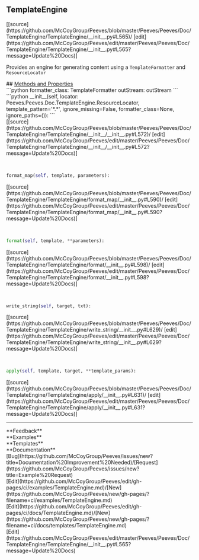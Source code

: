 ## <a id="Peeves.Peeves.Doc.TemplateEngine.TemplateEngine">TemplateEngine</a> 

<div class="docs-source-link" markdown="1">
[[source](https://github.com/McCoyGroup/Peeves/blob/master/Peeves/Peeves/Doc/TemplateEngine/TemplateEngine/__init__.py#L565)/
[edit](https://github.com/McCoyGroup/Peeves/edit/master/Peeves/Peeves/Doc/TemplateEngine/TemplateEngine/__init__.py#L565?message=Update%20Docs)]
</div>

Provides an engine for generating content using a
`TemplateFormatter` and `ResourceLocator`







<div class="collapsible-section">
 <div class="collapsible-section collapsible-section-header" markdown="1">
## <a class="collapse-link" data-toggle="collapse" href="#methods" markdown="1"> Methods and Properties</a> <a class="float-right" data-toggle="collapse" href="#methods"><i class="fa fa-chevron-down"></i></a>
 </div>
 <div class="collapsible-section collapsible-section-body collapse show" id="methods" markdown="1">
 ```python
formatter_class: TemplateFormatter
outStream: outStream
```
<a id="Peeves.Peeves.Doc.TemplateEngine.TemplateEngine.__init__" class="docs-object-method">&nbsp;</a> 
```python
__init__(self, locator: Peeves.Peeves.Doc.TemplateEngine.ResourceLocator, template_pattern='*.*', ignore_missing=False, formatter_class=None, ignore_paths=()): 
```
<div class="docs-source-link" markdown="1">
[[source](https://github.com/McCoyGroup/Peeves/blob/master/Peeves/Peeves/Doc/TemplateEngine/TemplateEngine/__init__/__init__.py#L572)/
[edit](https://github.com/McCoyGroup/Peeves/edit/master/Peeves/Peeves/Doc/TemplateEngine/TemplateEngine/__init__/__init__.py#L572?message=Update%20Docs)]
</div>


<a id="Peeves.Peeves.Doc.TemplateEngine.TemplateEngine.format_map" class="docs-object-method">&nbsp;</a> 
```python
format_map(self, template, parameters): 
```
<div class="docs-source-link" markdown="1">
[[source](https://github.com/McCoyGroup/Peeves/blob/master/Peeves/Peeves/Doc/TemplateEngine/TemplateEngine/format_map/__init__.py#L590)/
[edit](https://github.com/McCoyGroup/Peeves/edit/master/Peeves/Peeves/Doc/TemplateEngine/TemplateEngine/format_map/__init__.py#L590?message=Update%20Docs)]
</div>


<a id="Peeves.Peeves.Doc.TemplateEngine.TemplateEngine.format" class="docs-object-method">&nbsp;</a> 
```python
format(self, template, **parameters): 
```
<div class="docs-source-link" markdown="1">
[[source](https://github.com/McCoyGroup/Peeves/blob/master/Peeves/Peeves/Doc/TemplateEngine/TemplateEngine/format/__init__.py#L598)/
[edit](https://github.com/McCoyGroup/Peeves/edit/master/Peeves/Peeves/Doc/TemplateEngine/TemplateEngine/format/__init__.py#L598?message=Update%20Docs)]
</div>


<a id="Peeves.Peeves.Doc.TemplateEngine.TemplateEngine.write_string" class="docs-object-method">&nbsp;</a> 
```python
write_string(self, target, txt): 
```
<div class="docs-source-link" markdown="1">
[[source](https://github.com/McCoyGroup/Peeves/blob/master/Peeves/Peeves/Doc/TemplateEngine/TemplateEngine/write_string/__init__.py#L629)/
[edit](https://github.com/McCoyGroup/Peeves/edit/master/Peeves/Peeves/Doc/TemplateEngine/TemplateEngine/write_string/__init__.py#L629?message=Update%20Docs)]
</div>


<a id="Peeves.Peeves.Doc.TemplateEngine.TemplateEngine.apply" class="docs-object-method">&nbsp;</a> 
```python
apply(self, template, target, **template_params): 
```
<div class="docs-source-link" markdown="1">
[[source](https://github.com/McCoyGroup/Peeves/blob/master/Peeves/Peeves/Doc/TemplateEngine/TemplateEngine/apply/__init__.py#L631)/
[edit](https://github.com/McCoyGroup/Peeves/edit/master/Peeves/Peeves/Doc/TemplateEngine/TemplateEngine/apply/__init__.py#L631?message=Update%20Docs)]
</div>
 </div>
</div>












---


<div markdown="1" class="text-secondary">
<div class="container">
  <div class="row">
   <div class="col" markdown="1">
**Feedback**   
</div>
   <div class="col" markdown="1">
**Examples**   
</div>
   <div class="col" markdown="1">
**Templates**   
</div>
   <div class="col" markdown="1">
**Documentation**   
</div>
   <div class="col" markdown="1">
   
</div>
   <div class="col" markdown="1">
   
</div>
   <div class="col" markdown="1">
   
</div>
</div>
  <div class="row">
   <div class="col" markdown="1">
[Bug](https://github.com/McCoyGroup/Peeves/issues/new?title=Documentation%20Improvement%20Needed)/[Request](https://github.com/McCoyGroup/Peeves/issues/new?title=Example%20Request)   
</div>
   <div class="col" markdown="1">
[Edit](https://github.com/McCoyGroup/Peeves/edit/gh-pages/ci/examples/TemplateEngine.md)/[New](https://github.com/McCoyGroup/Peeves/new/gh-pages/?filename=ci/examples/TemplateEngine.md)   
</div>
   <div class="col" markdown="1">
[Edit](https://github.com/McCoyGroup/Peeves/edit/gh-pages/ci/docs/TemplateEngine.md)/[New](https://github.com/McCoyGroup/Peeves/new/gh-pages/?filename=ci/docs/templates/TemplateEngine.md)   
</div>
   <div class="col" markdown="1">
[Edit](https://github.com/McCoyGroup/Peeves/edit/master/Peeves/Peeves/Doc/TemplateEngine/TemplateEngine/__init__.py#L565?message=Update%20Docs)   
</div>
   <div class="col" markdown="1">
   
</div>
   <div class="col" markdown="1">
   
</div>
   <div class="col" markdown="1">
   
</div>
</div>
</div>
</div>